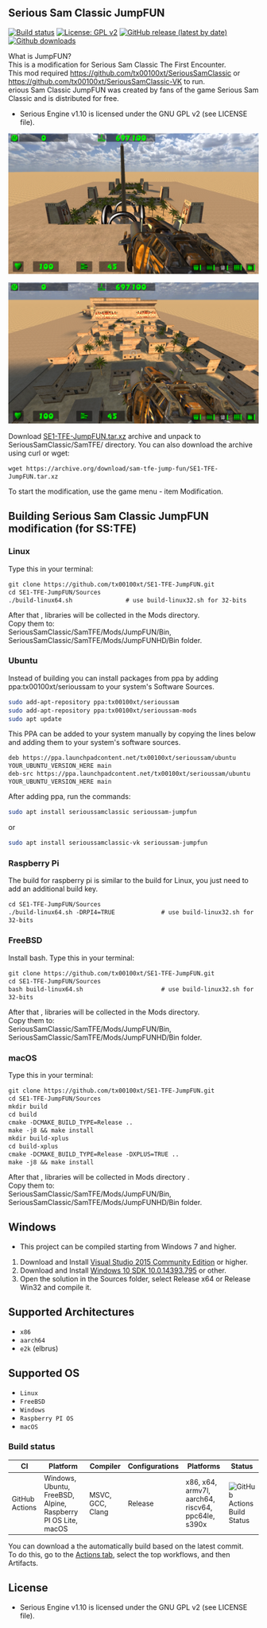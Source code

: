 ## Serious Sam Classic JumpFUN
[![Build status](https://github.com/tx00100xt/SE1-TFE-JumpFUN/actions/workflows/cibuild.yml/badge.svg)](https://github.com/tx00100xt/SE1-TFE-JumpFUN/actions/)
[![License: GPL v2](https://img.shields.io/badge/License-GPL_v2-blue.svg)](https://www.gnu.org/licenses/old-licenses/gpl-2.0.en.html)
[![GitHub release (latest by date)](https://img.shields.io/github/v/release/tx00100xt/SE1-TFE-JumpFUN)](https://github.com/tx00100xt/SE1-TFE-JumpFUN/releases/tag/v1.5)
[![Github downloads](https://img.shields.io/github/downloads/tx00100xt/SE1-TFE-JumpFUN/total.svg?logo=github&logoColor=white&style=flat-square&color=E75776)](https://github.com/tx00100xt/SE1-TFE-JumpFUN/releases/)

What is JumpFUN?  
This is a modification for Serious Sam Classic The First Encounter.  
This mod required https://github.com/tx00100xt/SeriousSamClassic or https://github.com/tx00100xt/SeriousSamClassic-VK to run.  
erious Sam Classic JumpFUN was created by fans of the game Serious Sam Classic and is distributed for free.    
* Serious Engine v1.10 is licensed under the GNU GPL v2 (see LICENSE file).


![JumpFUN](https://raw.githubusercontent.com/tx00100xt/SE1-TFE-JumpFUN/main/Images/jumpfun-1.png)

![JumpFUN](https://raw.githubusercontent.com/tx00100xt/SE1-TFE-JumpFUN/main/Images/jumpfun-2.png)


Download [SE1-TFE-JumpFUN.tar.xz] archive and unpack to  SeriousSamClassic/SamTFE/ directory.
You can also download the archive using curl or wget:
```
wget https://archive.org/download/sam-tfe-jump-fun/SE1-TFE-JumpFUN.tar.xz
```
To start the modification, use the game menu - item Modification.

Building Serious Sam Classic JumpFUN modification (for SS:TFE)
--------------------------------------------------------------

### Linux

Type this in your terminal:

```
git clone https://github.com/tx00100xt/SE1-TFE-JumpFUN.git
cd SE1-TFE-JumpFUN/Sources
./build-linux64.sh               # use build-linux32.sh for 32-bits
```
After that , libraries will be collected in the Mods directory.   
Copy them to:   
SeriousSamClassic/SamTFE/Mods/JumpFUN/Bin, SeriousSamClassic/SamTFE/Mods/JumpFUNHD/Bin folder.

### Ubuntu
Instead of building you can install packages from ppa by adding ppa:tx00100xt/serioussam to your system's Software Sources.
```bash
sudo add-apt-repository ppa:tx00100xt/serioussam
sudo add-apt-repository ppa:tx00100xt/serioussam-mods
sudo apt update
```
This PPA can be added to your system manually by copying the lines below and adding them to your system's software sources.
```
deb https://ppa.launchpadcontent.net/tx00100xt/serioussam/ubuntu YOUR_UBUNTU_VERSION_HERE main 
deb-src https://ppa.launchpadcontent.net/tx00100xt/serioussam/ubuntu YOUR_UBUNTU_VERSION_HERE main 
```
After adding ppa, run the commands:
```bash
sudo apt install serioussamclassic serioussam-jumpfun
```
or
```bash
sudo apt install serioussamclassic-vk serioussam-jumpfun
```

### Raspberry Pi

The build for raspberry pi is similar to the build for Linux, you just need to add an additional build key.

```
cd SE1-TFE-JumpFUN/Sources
./build-linux64.sh -DRPI4=TRUE             # use build-linux32.sh for 32-bits
```
### FreeBSD

Install bash. 
Type this in your terminal:

```
git clone https://github.com/tx00100xt/SE1-TFE-JumpFUN.git
cd SE1-TFE-JumpFUN/Sources
bash build-linux64.sh                      # use build-linux32.sh for 32-bits
```
After that , libraries will be collected in the Mods directory.  
Copy them to:   
SeriousSamClassic/SamTFE/Mods/JumpFUN/Bin, SeriousSamClassic/SamTFE/Mods/JumpFUNHD/Bin folder.

### macOS

Type this in your terminal:

```
git clone https://github.com/tx00100xt/SE1-TFE-JumpFUN.git
cd SE1-TFE-JumpFUN/Sources
mkdir build
cd build
cmake -DCMAKE_BUILD_TYPE=Release ..
make -j8 && make install
mkdir build-xplus
cd build-xplus 
cmake -DCMAKE_BUILD_TYPE=Release -DXPLUS=TRUE ..
make -j8 && make install
```
After that , libraries will be collected in Mods directory .  
Copy them to:   
SeriousSamClassic/SamTFE/Mods/JumpFUN/Bin, SeriousSamClassic/SamTFE/Mods/JumpFUNHD/Bin folder.

Windows
-------
* This project can be compiled starting from Windows 7 and higher.

1. Download and Install [Visual Studio 2015 Community Edition] or higher.
2. Download and Install [Windows 10 SDK 10.0.14393.795] or other.
3. Open the solution in the Sources folder, select Release x64 or Release Win32 and compile it.

Supported Architectures
----------------------
* `x86`
* `aarch64`
* `e2k` (elbrus)

Supported OS
-----------
* `Linux`
* `FreeBSD`
* `Windows`
* `Raspberry PI OS`
* `macOS`

### Build status
|CI|Platform|Compiler|Configurations|Platforms|Status|
|---|---|---|---|---|---|
|GitHub Actions|Windows, Ubuntu, FreeBSD, Alpine, Raspberry PI OS Lite, macOS|MSVC, GCC, Clang|Release|x86, x64, armv7l, aarch64, riscv64, ppc64le, s390x|![GitHub Actions Build Status](https://github.com/tx00100xt/SE1-TFE-JumpFUN/actions/workflows/cibuild.yml/badge.svg)

You can download a the automatically build based on the latest commit.  
To do this, go to the [Actions tab], select the top workflows, and then Artifacts.

License
-------

* Serious Engine v1.10 is licensed under the GNU GPL v2 (see LICENSE file).


[SE1-TFE-JumpFUN.tar.xz]: https://drive.google.com/file/d/1D9AmLPHm68T_zLQRQfe7Kyj5sJy-u3Pj/view?usp=sharing "Serious Sam Classic JumpFUN Mod"
[Visual Studio 2015 Community Edition]: https://go.microsoft.com/fwlink/?LinkId=615448&clcid=0x409 "Visual Studio 2015 Community Edition"
[Windows 10 SDK 10.0.14393.795]: https://go.microsoft.com/fwlink/p/?LinkId=838916 "Windows 10 SDK 10.0.14393.795"
[Actions tab]: https://github.com/tx00100xt/SE1-TFE-JumpFUN/actions "Download Artifacts"

